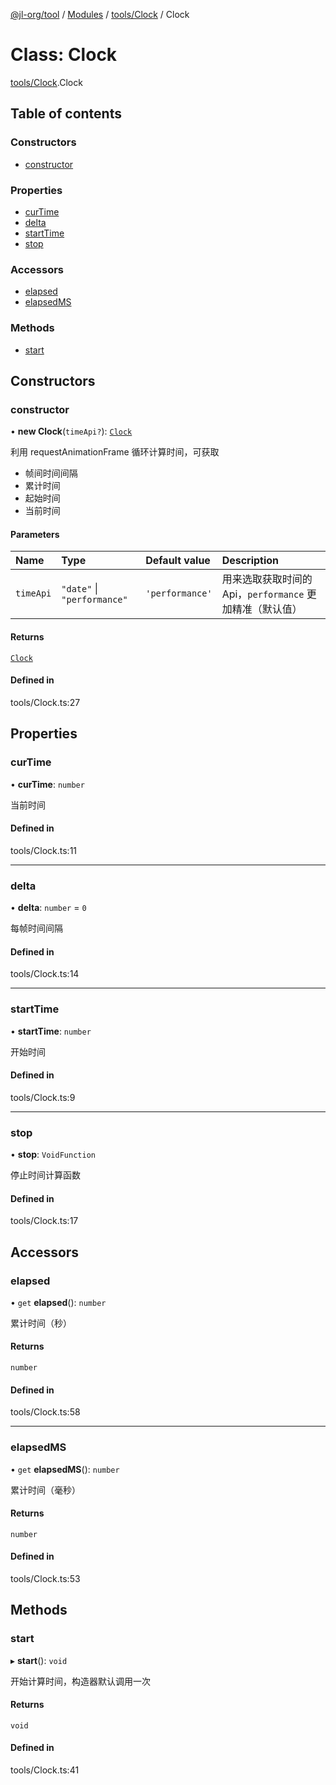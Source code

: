 [@jl-org/tool](../README.md) / [Modules](../modules.md) / [tools/Clock](../modules/tools_Clock.md) / Clock

# Class: Clock

[tools/Clock](../modules/tools_Clock.md).Clock

## Table of contents

### Constructors

- [constructor](tools_Clock.Clock.md#constructor)

### Properties

- [curTime](tools_Clock.Clock.md#curtime)
- [delta](tools_Clock.Clock.md#delta)
- [startTime](tools_Clock.Clock.md#starttime)
- [stop](tools_Clock.Clock.md#stop)

### Accessors

- [elapsed](tools_Clock.Clock.md#elapsed)
- [elapsedMS](tools_Clock.Clock.md#elapsedms)

### Methods

- [start](tools_Clock.Clock.md#start)

## Constructors

### constructor

• **new Clock**(`timeApi?`): [`Clock`](tools_Clock.Clock.md)

利用 requestAnimationFrame 循环计算时间，可获取
- 帧间时间间隔
- 累计时间
- 起始时间
- 当前时间

#### Parameters

| Name | Type | Default value | Description |
| :------ | :------ | :------ | :------ |
| `timeApi` | ``"date"`` \| ``"performance"`` | `'performance'` | 用来选取获取时间的 Api，`performance` 更加精准（默认值） |

#### Returns

[`Clock`](tools_Clock.Clock.md)

#### Defined in

tools/Clock.ts:27

## Properties

### curTime

• **curTime**: `number`

当前时间

#### Defined in

tools/Clock.ts:11

___

### delta

• **delta**: `number` = `0`

每帧时间间隔

#### Defined in

tools/Clock.ts:14

___

### startTime

• **startTime**: `number`

开始时间

#### Defined in

tools/Clock.ts:9

___

### stop

• **stop**: `VoidFunction`

停止时间计算函数

#### Defined in

tools/Clock.ts:17

## Accessors

### elapsed

• `get` **elapsed**(): `number`

累计时间（秒）

#### Returns

`number`

#### Defined in

tools/Clock.ts:58

___

### elapsedMS

• `get` **elapsedMS**(): `number`

累计时间（毫秒）

#### Returns

`number`

#### Defined in

tools/Clock.ts:53

## Methods

### start

▸ **start**(): `void`

开始计算时间，构造器默认调用一次

#### Returns

`void`

#### Defined in

tools/Clock.ts:41
